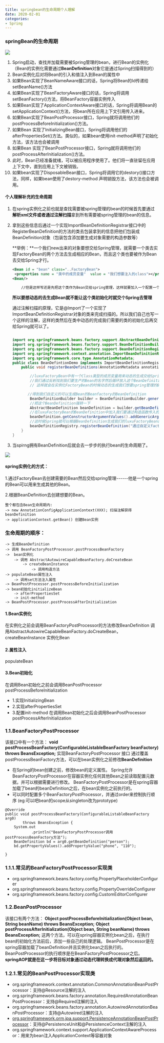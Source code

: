 ```yaml
---
title: springbean的生命周期个人理解
date: 2020-02-01 
categories:
- Spring
---
```


### springBean的生命周期

![](../../../sources/img/spring/Bean的生命周期1.png)

1. Spring启动，查找并加载需要被Spring管理的bean，进行Bean的实例化（Bean的实例化需要通过**BeanDefinition**对象它是通过Spring扫描得到的）
2. Bean实例化后对将Bean的引入和值注入到Bean的属性中
3. 如果Bean实现了BeanNameAware接口的话，Spring将Bean的Id传递给setBeanName()方法
4. 如果Bean实现了BeanFactoryAware接口的话，Spring将调用setBeanFactory()方法，将BeanFactory容器实例传入
5. 如果Bean实现了ApplicationContextAware接口的话，Spring将调用Bean的setApplicationContext()方法，将bean所在应用上下文引用传入进来。
6. 如果Bean实现了BeanPostProcessor接口，Spring就将调用他们的postProcessBeforeInitialization()方法。
7. 如果Bean 实现了InitializingBean接口，Spring将调用他们的afterPropertiesSet()方法。类似的，如果bean使用init-method声明了初始化方法，该方法也会被调用
8. 如果Bean 实现了BeanPostProcessor接口，Spring就将调用他们的postProcessAfterInitialization()方法。
9. 此时，Bean已经准备就绪，可以被应用程序使用了。他们将一直驻留在应用上下文中，直到应用上下文被销毁。
10. 如果bean实现了DisposableBean接口，Spring将调用它的destory()接口方法，同样，如果bean使用了destory-method 声明销毁方法，该方法也会被调用。

#### 个人理解补充的生命周期

1. 在spring实例化之前也就是查找需要被spring管理的bean的时候首先要通过**解析xml文件或者通过注解扫描**拿到所有需要被spring管理的bean的信息。

2. 拿到这些信息后通过一个实现ImportBeanDefinitionRegistrar接口中的RegisterBeanDefinition的方法的类去包装拿到的信息把他们包装成BeanDefinition对象（包装包含添加要生成对象需要的构造参数等）

   **举例：**一个我们new出来的对象要想交给Spring管理，就需要一个类去实现FactoryBean的两个方法去生成相应的Bean，而且这个类也要被作为Bean去交给Spring才行。

   ```xml
   <Bean id = "bean" class="..FactoryBean">
   	<properties name = "类中的成员变量"  value = "我们想要注入的class"></properties>
   <Bean/>
       
       //但是这样写还是先把这个类作为Bean交给spring管理，这样就要加入一个配置一个这样的Bean,或者通过@component等对象去做。
   ```

   **所以要想动态的去生成Bean就不能让这个类初始化时就交个Spring去管理**

   通过注解扫描的原理，它是@Import了一个实现了ImportBeanDefinitionRegistrar对象的类来完成扫描的。所以我们自己也写一个这样的注解，这样的类然后在类中动态的完成我们需要的类的初始化后再交给Spring就可以了。

   ```java
   
   import org.springframework.beans.factory.support.AbstractBeanDefinition;
   import org.springframework.beans.factory.support.BeanDefinitionBuilder;
   import org.springframework.beans.factory.support.BeanDefinitionRegistry;
   import org.springframework.context.annotation.ImportBeanDefinitionRegistrar;
   import org.springframework.core.type.AnnotationMetadata;
   public class BeanDefintionDemo implements ImportBeanDefinitionRegistrar {
       public void registerBeanDefinitions(AnnotationMetadata annotationMetadata, BeanDefinitionRegistry beanDefinitionRegistry) {
   
           //luxuFactoryBean中有一个Class类型的成员变量用来动态的生成交给Spring管理的Bean，通过构造参数传入这个值。
           //我们通过反射找到我们要生产的Bean的名字然后循环放入这个BeanDefinition中的构造函数的参数中，
           // 这样就会在实例化FactoryBean的时候动态的生成我们想要spring管理的Bean
   
          //得到我们自定义的可以生成Bean的Beanfactory的BeanDefinition
           BeanDefinitionBuilder builder = BeanDefinitionBuilder.genericBeanDefinition(luxuFactoryBean.class);
           //把这个BeanDefinition强转一下
           AbstractBeanDefinition beanDefinition = builder.getBeanDefinition();
           //在luxuFactoryBean的BeanDefinition中加入我们要通过构造函数传入的用来动态生成Spring管理的Bean的对象。
           beanDefinition.getConstructorArgumentValues().addGenericArgumentValue("要传入类的全路径名");
           //这时侯Spring就可以根据BeanDefinition生成我们的luxuFactoryBean的实例了，然后在通过它的构造函数生成相应的交给Spring管理的Bean。
           beanDefinitionRegistry.registerBeanDefinition("通过自定义factoryBean生成Bean的名字",beanDefinition);
       }
   }
   
   ```

   

3. 当spirng拥有BeanDefinition后就会去一步步的执行bean的生命周期了。

   

![](../../../sources/img/spring/Bean的生命周期2.png)

#### spring实例化的方式：

1.通过FactoryBean去创建需要的Bean然后交给spring管理------他是一个spring的Bean可以用来生成其他的Bean。

2.根据BeanDefinition去创建想要的Bean。

```
整个都包含Bean生命周期内:
-> new AnnotationConfigApplicationContext(XXX); 扫描注解获得beanDefinition
-> applicationContext.getBean() 创建Bean实例
```

### 生命周期的顺序：

```text
-> 生成BeanDefinition
-> 调用 BeanFactoryPostProcessor.postProcessBeanFactory
->  bean实例化
    -> 调用 AbstractAutowireCapableBeanFactory.doCreateBean
        -> createBeanInstance
            -> 调用构造方法
-> populateBean属性注入
    -> 调用set方法注入属性
-> BeanPostProcessor.postProcessBeforeInitialization
-> bean初始化initializeBean
    -> afterPropertiesSet
    -> init-method
-> BeanPostProcessor.postProcessAfterInitialization
```

#### 1.Bean实例化

在实例化之前会调用BeanFactoryPostProcessor的方法修改BeanDefinition
调用AbstractAutowireCapableBeanFactory.doCreateBean，createBeanInstance 实例化Bean

#### 2.属性注入

populateBean

#### 3.Bean初始化

在调用Bean初始化之前会调用BeanPostProcessor postProcessBeforeInitialization

- 1.实现InitializingBean
- 2.实现afterPropertiesSet
- 3.配置init-method
  在调用Bean初始化之后会调用BeanPostProcessor postProcessAfterInitialization

### 1.1.BeanFactoryPostProcessor

该接口中有一个方法：
**void postProcessBeanFactory(ConfigurableListableBeanFactory beanFactory) throws BeansException;**
实现BeanFactoryPostProcessor 接口 通过覆盖postProcessBeanFactory方法，可以在bean实例化之前修改**BeanDefinition**

- 在Spring的bean创建之前，修改bean的定义属性。
  Spring允许BeanFactoryPostProcessor在容器实例化任何其他Bean之前读取配置元数据，并可以根据需要进行修改。
  BeanFactoryPostProcessor是在spring容器加载了bean的beanDefinition之后，在bean实例化之前执行的。
- 可以同时配置多个BeanFactoryPostProcessor，并通过order来控制执行顺序
  (eg:可以吧bean的scope从singleton改为prototype)

```text
@Override
public void postProcessBeanFactory(ConfigurableListableBeanFactory arg0)
        throws BeansException {
    System.out
            .println("BeanFactoryPostProcessor调用postProcessBeanFactory方法");
    BeanDefinition bd = arg0.getBeanDefinition("person");
    bd.getPropertyValues().addPropertyValue("phone", "110");

}
```

### 1.1.1.常见的BeanFactoryPostProcessor实现类

- org.springframework.beans.factory.config.PropertyPlaceholderConfigurer
- org.springframework.beans.factory.config.PropertyOverrideConfigurer
- org.springframework.beans.factory.config.CustomEditorConfigurer

### 1.2.BeanPostProcessor

该接口有两个方法：
**Object postProcessBeforeInitialization(Object bean, String beanName) throws BeansException;**
**Object postProcessAfterInitialization(Object bean, String beanName) throws BeansException;**
这两个方法，可以在spring容器实例化bean之后，在执行bean的初始化方法前后，添加一些自己的处理逻辑。
BeanPostProcessor是在spring容器加载了beanDefinition并且实例化bean之后执行的。BeanPostProcessor的执行顺序是在BeanFactoryPostProcessor之后。**springAOP就是在这一步将目标对象通过动态代理转换成代理对象然后返回的。**

### 1.2.1.常见的BeanPostProcessor实现类

- org.springframework.context.annotation.CommonAnnotationBeanPostProcessor：支持@Resource注解的注入
- org.springframework.beans.factory.annotation.RequiredAnnotationBeanPostProcessor：支持@Required注解的注入
- org.springframework.beans.factory.annotation.AutowiredAnnotationBeanPostProcessor：支持@Autowired注解的注入
- [org.springframework.orm.jpa.support.PersistenceAnnotationBeanPostProcessor](https://link.zhihu.com/?target=https%3A//links.jianshu.com/go%3Fto%3Dhttp%3A%2F%2Forg.springframework.orm.jpa.support.PersistenceAnnotationBeanPostProcessor)：支持@PersistenceUnit和@PersistenceContext注解的注入
- org.springframework.context.support.ApplicationContextAwareProcessor：用来为bean注入ApplicationContext等容器对象